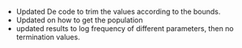 - Updated De code to trim the values according to the bounds.
- Updated on how to get the population
- updated results to log frequency of different parameters, then no termination values.

